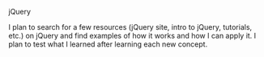 jQuery

I plan to search for a few resources (jQuery site, intro to jQuery, tutorials, etc.) on jQuery and find examples of how it works and how I can apply it.  I plan to test what I learned after learning each new concept.

